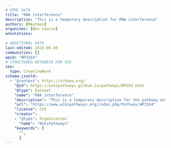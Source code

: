 ```yaml
---
# GPML DATA
title: "RNA interference"
description: "This is a temporary description for RNA interference"
authors: [Mkutmon]
organisms: [Bos taurus]
annotations:
  
# ADDITIONAL DATA
last-edited: 2015-06-30
communities: []
wpid: "WP3164"
# STRUCTURED METADATA FOR SEO
seo:
  type: CreativeWork
schema-jsonld:
  - "@context": https://schema.org/
    "@id": https://wikipathways.github.io/pathways/WP554.html
    "@type": Dataset
    "name": "RNA interference"
    "description": "This is a temporary description for the pathway entitled: RNA interference"
    "url": "https://www.wikipathways.org/index.php/Pathway:WP3164"
    "license": CC0
    "creator":
    - "@type": Organization
      "name": "WikiPathways"
    "keywords": [
      "",
      ]
---
```

